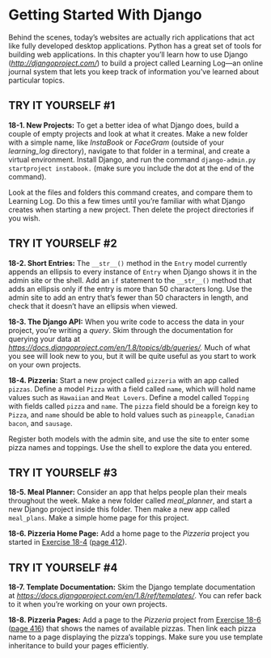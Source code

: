 # Getting Started With Django

Behind the scenes, today’s websites are actually rich applications that
act like fully developed desktop applications. Python has a great set of
tools for building web applications. In this chapter you’ll learn how to
use Django (*<http://djangoproject.com/>*) to build a project called
Learning Log—an online journal system that lets you keep track of
information you’ve learned about particular topics.

## TRY IT YOURSELF #1

<span id="ch18exe1"></span>**18-1. New Projects:** To get a better idea
of what Django does, build a couple of empty projects and look at what
it creates. Make a new folder with a simple name, like *InstaBook* or
*FaceGram* (outside of your *learning_log* directory), navigate to that
folder in a terminal, and create a virtual environment. Install Django,
and run the command `django-admin.py startproject instabook.` (make sure
you include the dot at the end of the command).

Look at the files and folders this command creates, and compare them to
Learning Log. Do this a few times until you&rsquo;re familiar with what Django
creates when starting a new project. Then delete the project directories
if you wish.



<span id="page_412"></span>
## TRY IT YOURSELF #2

<span id="ch18exe2"></span>**18-2. Short Entries:** The `__str__()`
method in the `Entry` model currently appends an ellipsis to every
instance of `Entry` when Django shows it in the admin site or the shell.
Add an `if` statement to the `__str__()` method that adds an ellipsis
only if the entry is more than 50 characters long. Use the admin site to
add an entry that&rsquo;s fewer than 50 characters in length, and check that
it doesn&rsquo;t have an ellipsis when viewed.

<span id="ch18exe3"></span>**18-3. The Django API:** When you write code
to access the data in your project, you&rsquo;re writing a *query*. Skim
through the documentation for querying your data at
*<https://docs.djangoproject.com/en/1.8/topics/db/queries/>.* Much of
what you see will look new to you, but it will be quite useful as you
start to work on your own projects.

<span id="ch18exe4"></span>**18-4. Pizzeria:** Start a new project
called `pizzeria` with an app called `pizzas`. Define a model `Pizza`
with a field called `name`, which will hold name values such as
`Hawaiian` and `Meat Lovers`. Define a model called `Topping` with
fields called `pizza` and `name`. The `pizza` field should be a foreign
key to `Pizza`, and `name` should be able to hold values such as
`pineapple`, `Canadian bacon`, and `sausage`.

Register both models with the admin site, and use the site to enter some
pizza names and toppings. Use the shell to explore the data you entered.

## TRY IT YOURSELF #3

<span id="ch18exe5"></span>**18-5. Meal Planner:** Consider an app that
helps people plan their meals throughout the week. Make a new folder
called *meal_planner*, and start a new Django project inside this
folder. Then make a new app called `meal_plans`. Make a simple home page
for this project.

<span id="ch18exe6"></span>**18-6. Pizzeria Home Page:** Add a home page
to the *Pizzeria* project you started in [Exercise
18-4](../../../pcc_2e/tree/master/chapter_18/README.md#ch18exe4) ([page 412](../../../pcc_2e/tree/master/chapter_18/README.md#page_412)).

## TRY IT YOURSELF #4

<span id="ch18exe7"></span>**18-7. Template Documentation:** Skim the
Django template documentation at
*<https://docs.djangoproject.com/en/1.8/ref/templates/>*. You can refer
back to it when you&rsquo;re working on your own projects.

<span id="ch18exe8"></span>**18-8. Pizzeria Pages:** Add a page to the
*Pizzeria* project from [Exercise 18-6](../../../pcc_2e/tree/master/chapter_18/README.md#ch18exe6) ([page
416](../../../pcc_2e/tree/master/chapter_18/README.md#page_416)) that shows the names of available pizzas. Then
link each pizza name to a page displaying the pizza&rsquo;s toppings. Make
sure you use template inheritance to build your pages efficiently.

